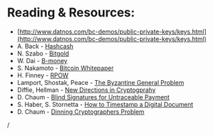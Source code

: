 # Reading & Resources:
- [http://www.datnos.com/bc-demos/public-private-keys/keys.html](http://www.datnos.com/bc-demos/public-private-keys/keys.html)
- A. Back - [Hashcash](http://www.hashcash.org/papers/hashcash.pdf)
- N. Szabo - [Bitgold](https://nakamotoinstitute.org/bit-gold/)
- W. Dai - [B-money](http://www.hashcash.org/papers/hashcash.pdf)
- S. Nakamoto - [Bitcoin Whitepaper](https://nakamotoinstitute.org/bitcoin/)
- H. Finney - [RPOW](https://nakamotoinstitute.org/rpow/)
- Lamport, Shostak, Peace - [The Byzantine General Problem](https://nakamotoinstitute.org/static/docs/the-byzantine-generals-problem.pdf)
- Diffie, Hellman - [New Directions in Cryptogprahy](https://ee.stanford.edu/~hellman/publications/24.pdf)
- D. Chaum - [Blind Signatures for Untraceable Payment](https://taler.net/papers/chaum-blind-signatures.pdf)
- S. Haber, S. Stornetta - [How to Timestamp a Digital Document](https://www.anf.es/pdf/Haber_Stornetta.pdf)
- D. Chaum - [Dinning Cryptographers Problem](https://sites.cs.ucsb.edu/~ravenben/classes/595n-s07/papers/dcnet-jcrypt88.pdf)
<div class="absolute right-5px bottom-5px">
<SlideCurrentNo /> / <SlidesTotal />
</div>